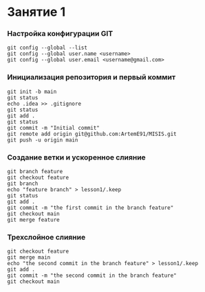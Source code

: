 # Занятие 1

### Настройка конфигурации GIT

```shell
git config --global --list
git config --global user.name <username>
git config --global user.email <username@gmail.com>
```

### Инициализация репозитория и первый коммит

```shell
git init -b main
git status
echo .idea >> .gitignore
git status
git add .
git status
git commit -m "Initial commit"
git remote add origin git@github.com:ArtemE91/MISIS.git
git push -u origin main
```

### Создание ветки и ускоренное слияние
```shell
git branch feature 
git checkout feature 
git branch 
echo "feature branch" > lesson1/.keep
git status
git add .
git commit -m "the first commit in the branch feature"
git checkout main
git merge feature
```

### Трехслойное слияние
```shell
git checkout feature
git merge main
echo "the second commit in the branch feature" > lesson1/.keep
git add .
git commit -m "the second commit in the branch feature"
git checkout main
```
